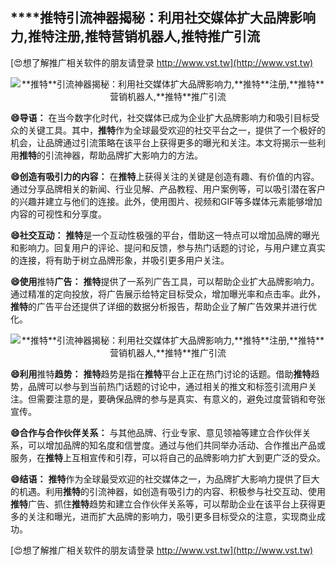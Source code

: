 ## ****推特**引流神器揭秘：利用社交媒体扩大品牌影响力,**推特**注册,**推特**营销机器人,**推特**推广引流**

[😍想了解推广相关软件的朋友请登录 http://www.vst.tw](http://www.vst.tw)

 <center><img src="https://vst.tw/MP4/tuiguang/png/7.png" alt="**推特**引流神器揭秘：利用社交媒体扩大品牌影响力,**推特**注册,**推特**营销机器人,**推特**推广引流"></center>

**😄导语：**
在当今数字化时代，社交媒体已成为企业扩大品牌影响力和吸引目标受众的关键工具。其中，**推特**作为全球最受欢迎的社交平台之一，提供了一个极好的机会，让品牌通过引流策略在该平台上获得更多的曝光和关注。本文将揭示一些利用**推特**的引流神器，帮助品牌扩大影响力的方法。

**😄创造有吸引力的内容：**
在**推特**上获得关注的关键是创造有趣、有价值的内容。通过分享品牌相关的新闻、行业见解、产品教程、用户案例等，可以吸引潜在客户的兴趣并建立与他们的连接。此外，使用图片、视频和GIF等多媒体元素能够增加内容的可视性和分享度。

**😄社交互动：**
**推特**是一个互动性极强的平台，借助这一特点可以增加品牌的曝光和影响力。回复用户的评论、提问和反馈，参与热门话题的讨论，与用户建立真实的连接，将有助于树立品牌形象，并吸引更多用户关注。

**😄使用**推特**广告：**
**推特**提供了一系列广告工具，可以帮助企业扩大品牌影响力。通过精准的定向投放，将广告展示给特定目标受众，增加曝光率和点击率。此外，**推特**的广告平台还提供了详细的数据分析报告，帮助企业了解广告效果并进行优化。

 <center><img src="https://vst.tw/MP4/tuiguang/png/6.png" alt="**推特**引流神器揭秘：利用社交媒体扩大品牌影响力,**推特**注册,**推特**营销机器人,**推特**推广引流"></center>

**😄利用**推特**趋势：**
**推特**趋势是指在**推特**平台上正在热门讨论的话题。借助**推特**趋势，品牌可以参与到当前热门话题的讨论中，通过相关的推文和标签引流用户关注。但需要注意的是，要确保品牌的参与是真实、有意义的，避免过度营销和夸张宣传。

**😄合作与合作伙伴关系：**
与其他品牌、行业专家、意见领袖等建立合作伙伴关系，可以增加品牌的知名度和信誉度。通过与他们共同举办活动、合作推出产品或服务，在**推特**上互相宣传和引荐，可以将自己的品牌影响力扩大到更广泛的受众。

**😄结语：**
**推特**作为全球最受欢迎的社交媒体之一，为品牌扩大影响力提供了巨大的机遇。利用**推特**的引流神器，如创造有吸引力的内容、积极参与社交互动、使用**推特**广告、抓住**推特**趋势和建立合作伙伴关系等，可以帮助企业在该平台上获得更多的关注和曝光，进而扩大品牌的影响力，吸引更多目标受众的注意，实现商业成功。

[😍想了解推广相关软件的朋友请登录 http://www.vst.tw](http://www.vst.tw)



